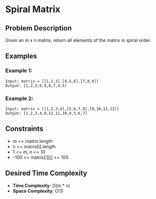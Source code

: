 # Spiral Matrix

## Problem Description

Given an m x n matrix, return all elements of the matrix in spiral order.

## Examples

### Example 1:

```
Input: matrix = [[1,2,3],[4,5,6],[7,8,9]]
Output: [1,2,3,6,9,8,7,4,5]
```

### Example 2:

```
Input: matrix = [[1,2,3,4],[5,6,7,8],[9,10,11,12]]
Output: [1,2,3,4,8,12,11,10,9,5,6,7]
```

## Constraints

- m == matrix.length
- n == matrix[i].length
- 1 <= m, n <= 10
- -100 <= matrix[i][j] <= 100

## Desired Time Complexity

- **Time Complexity**: O(m \* n)
- **Space Complexity**: O(1)
